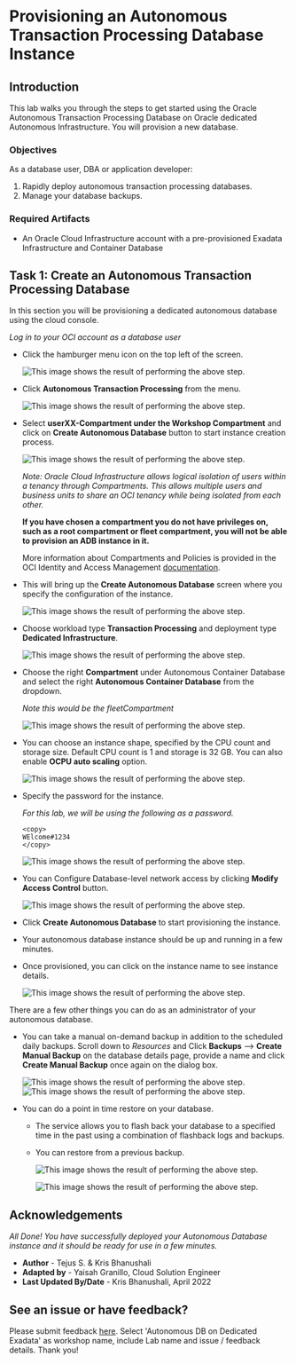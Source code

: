 
# Provisioning an Autonomous Transaction Processing Database Instance

## Introduction

This lab walks you through the steps to get started using the Oracle Autonomous Transaction Processing Database on Oracle dedicated Autonomous Infrastructure. You will provision a new database.

### Objectives

As a database user, DBA or application developer:

1. Rapidly deploy autonomous transaction processing databases.
2. Manage your database backups.

### Required Artifacts

- An Oracle Cloud Infrastructure account with a pre-provisioned Exadata Infrastructure and Container Database

## Task 1: Create an Autonomous Transaction Processing Database

In this section you will be provisioning a dedicated autonomous database using the cloud console.

*Log in to your OCI account as a database user*

-  Click the hamburger menu icon on the top left of the screen.

    ![This image shows the result of performing the above step.](./images/Picture100-20.jpeg " ")

-  Click **Autonomous Transaction Processing** from the menu.

    ![This image shows the result of performing the above step.](./images/Picture100-21.jpeg " ")

- Select **userXX-Compartment under the Workshop Compartment** and click on **Create Autonomous Database** button to start instance creation process.

    ![This image shows the result of performing the above step.](./images/provisionATP-Dname1.png " ")

    *Note: Oracle Cloud Infrastructure allows logical isolation of users within a tenancy through Compartments. This allows multiple users and business units to share an OCI tenancy while being isolated from each other.*

    **If you have chosen a compartment you do not have privileges on, such as a root compartment or fleet compartment, you will not be able to provision an ADB instance in it.**

    More information about Compartments and Policies is provided in the OCI Identity and Access Management [documentation](https://docs.cloud.oracle.com/iaas/Content/Identity/Tasks/managingcompartments.htm?tocpath=Services%7CIAM%7C_____13).


-  This will bring up the **Create Autonomous Database** screen where you specify the configuration of the instance.

    ![This image shows the result of performing the above step.](./images/provisionATP-D.png " ")

-  Choose workload type **Transaction Processing** and deployment type **Dedicated Infrastructure**.

    ![This image shows the result of performing the above step.](./images/provisionATP-Dworkloads.png " ")

- Choose the right **Compartment** under Autonomous Container Database and select the right **Autonomous Container Database** from the dropdown.
 
     *Note this would be the fleetCompartment*

    ![This image shows the result of performing the above step.](./images/provisionATP-ACD.png " ")


-  You can choose an instance shape, specified by the CPU count and storage size. Default CPU count is 1 and storage is 32 GB. You can also enable **OCPU auto scaling** option.

    ![This image shows the result of performing the above step.](./images/provisionATP-DCPU.png " ")

-  Specify the password for the instance.

    *For this lab, we will be using the following as a password.*

    ```
    <copy>
    WElcome#1234
    </copy>
    ```

    ![This image shows the result of performing the above step.](./images/Picture100-29.jpeg " ")


- You can Configure Database-level network access by clicking **Modify Access Control** button.

    ![This image shows the result of performing the above step.](./images/Picture100-29-MAC.jpeg " ")

-  Click **Create Autonomous Database** to start provisioning the instance.

- Your autonomous database instance should be up and running in a few minutes.



-  Once provisioned, you can click on the instance name to see instance details.

    ![This image shows the result of performing the above step.](./images/doneprovision.png " ")

There are a few other things you can do as an administrator of your autonomous database.

- You can take a manual on-demand backup in addition to the scheduled daily backups. Scroll down to *Resources* and Click **Backups** --> **Create Manual Backup** on the database details page, provide a name and click **Create Manual Backup** once again on the dialog box.

    ![This image shows the result of performing the above step.](./images/manual_backup_1.png " ")
    ![This image shows the result of performing the above step.](./images/manual_backup_2.png " ")
    

- You can do a point in time restore on your database.

    - The service allows you to flash back your database to a specified time in the past using a combination of flashback logs and backups.

    - You can restore from a previous backup.

        ![This image shows the result of performing the above step.](./images/restore.png " ")

        ![This image shows the result of performing the above step.](./images/restore2.png " ")

## Acknowledgements

*All Done! You have successfully deployed your Autonomous Database instance and it should be ready for use in a few minutes.*

- **Author** - Tejus S. & Kris Bhanushali
- **Adapted by** -  Yaisah Granillo, Cloud Solution Engineer
- **Last Updated By/Date** - Kris Bhanushali, April 2022

## See an issue or have feedback?  
Please submit feedback [here](https://apexapps.oracle.com/pls/apex/f?p=133:1:::::P1_FEEDBACK:1).   Select 'Autonomous DB on Dedicated Exadata' as workshop name, include Lab name and issue / feedback details. Thank you!
